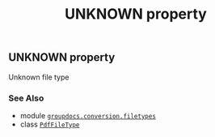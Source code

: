 ﻿---
title: UNKNOWN property
second_title: GroupDocs.Conversion for Python via .NET API References
description: 
type: docs
weight: 90
url: /python-net/groupdocs.conversion.filetypes/pdffiletype/unknown/
is_root: false
---

## UNKNOWN property


Unknown file type

### See Also
* module [`groupdocs.conversion.filetypes`](../../)
* class [`PdfFileType`](/conversion/python-net/groupdocs.conversion.filetypes/pdffiletype)
